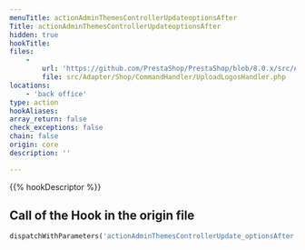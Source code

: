 ```yaml
---
menuTitle: actionAdminThemesControllerUpdateoptionsAfter
Title: actionAdminThemesControllerUpdateoptionsAfter
hidden: true
hookTitle: 
files:
    -
        url: 'https://github.com/PrestaShop/PrestaShop/blob/8.0.x/src/Adapter/Shop/CommandHandler/UploadLogosHandler.php'
        file: src/Adapter/Shop/CommandHandler/UploadLogosHandler.php
locations:
    - 'back office'
type: action
hookAliases: 
array_return: false
check_exceptions: false
chain: false
origin: core
description: ''

---
```


{{% hookDescriptor %}}

## Call of the Hook in the origin file

```php
dispatchWithParameters('actionAdminThemesControllerUpdate_optionsAfter')
```
